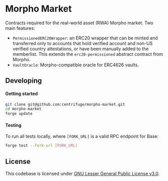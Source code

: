 # Morpho Market

Contracts required for the real-world asset (RWA) Morpho market. Two main features:
* `PermissionedERC20Wrapper`: an ERC20 wrapper that can be minted and transferred only to accounts that hold verified account and non-US verified country attestations, or have been manually added to the memberlist. This extends the `erc20-permissioned` abstract contract from Morpho.
* `VaultOracle`: Morpho-compatible oracle for ERC4626 vaults.

## Developing
#### Getting started
```sh
git clone git@github.com:centrifuge/morpho-market.git
cd morpho-market
forge update
```

#### Testing
To run all tests locally, where `[FORK_URL]` is a valid RPC endpoint for Base:
```sh
forge test --fork-url [FORK_URL]
```

## License
This codebase is licensed under [GNU Lesser General Public License v3.0](https://github.com/centrifuge/liquidity-pools/blob/main/LICENSE).
